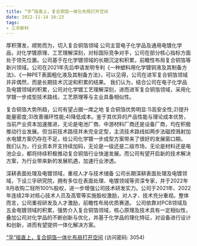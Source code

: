 ```yaml
---
title: “孚”摇直上，复合铜箔一体化布局打开空间
date: 2022-11-14 16:23
tags:
- 三孚新科
---
```

厚积薄发，顺势而为，切入复合铜箔领域
公司主营电子化学品及通用电镀化学品，对化学镀原理、工艺理解深刻，对标国际竞争对手，公司在部分核心指标方面处于领先位置。公司基于在化学镀领域的长期沉淀和积累，前瞻性布局复合铜箔等新兴领域。公司在2021年先后申请发明专利《一种塑料用化学镀铜液及其制备方法》、《一种PET表面粗化液及其制备方法》，可以见得，公司在进军复合铜箔领域并非偶然，而是长期技术沉淀和积累的结果。
我们认为，结合公司在电子化学品及电镀领域的积累，公司对化学镀工艺理解深刻，进而进军复合铜箔领域，采用化学镀一步成型技术路线，工艺原理等与主业具备相似性。
<!-- more -->
复合铜箔大势所趋，公司有望占据一席之地
复合铜箔优势明显:1)高安全性;2)提升能量密度;3)改善循环性能;4)降低成本。鉴于其优异的产品性能与理论成本优势，当前产业资本加速推进，无论是电池厂商、中游材料厂商还是设备厂商，均在积极推动行业发展。但当前技术路径并未完全定型，主流技术路线如两步法磁控溅射加水电镀方案仍存在不足，给公司化学镀一步成型方案带来了很好的发展窗口期。
我们认为，行业资本开支持续加码，无论是一级还是二级市场，无论是材料还是电池企业，都将持续积极推动复合铜箔行业快速发展。而公司有望开启新的技术解决方案，为行业带来新的发展机遇，加速行业渗透。

深耕表面处理及电镀领域，重视人才与技术储备
公司长期深耕表面处理及电镀领域，下设三孚研究院，拥有多位在表面处理、电镀领域等资深专家，并于2022年8月收购二轻所100%股权，进一步增强公司技术研发实力。公司于2021年、2022年连续2年对核心技术人员及高管等实施股权激励，对人才、技术充分重视。整体而言，公司重视研发及人才激励，前瞻性布局优质赛道。
公司依靠对PCB领域及五金电镀领域的积累，强势介入复合铜箔领域，核心原理及技术具有一定相似性，叠加公司对化学品的不断创新与优化，并基于化学品的理化特征，对设备进行设计和创新，进而有望提供一体化解决方案。

[“孚”摇直上，复合铜箔一体化布局打开空间](https://url12.ctfile.com/f/3948612-723546746-2edfb0?p=3054)
(访问密码: 3054)
